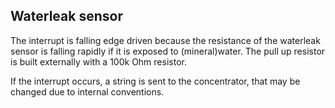 ## Waterleak sensor

The interrupt is falling edge driven because the resistance of the waterleak sensor is falling rapidly
if it is exposed to (mineral)water. The pull up resistor is built externally with a 100k Ohm resistor. 

If the interrupt occurs, a string is sent to the concentrator, that may be changed due to internal conventions. 